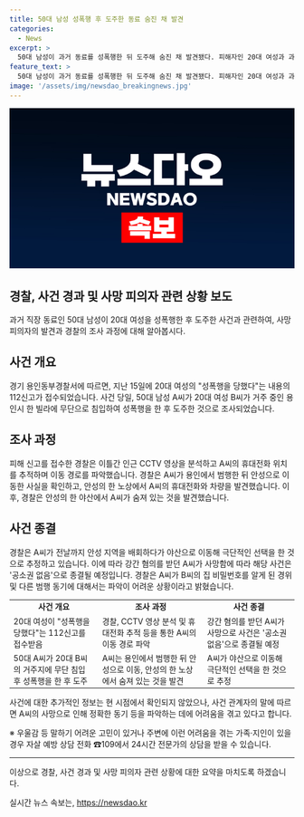 ```yaml
---
title: 50대 남성 성폭행 후 도주한 동료 숨진 채 발견
categories:
  - News
excerpt: >
  50대 남성이 과거 동료를 성폭행한 뒤 도주해 숨진 채 발견됐다. 피해자인 20대 여성과 과거 동료였으며, 피해 신고를 받은 경찰은 도주 경로를 추적하다 발견했다. 혐의를 받던 A씨가 사망으로 인해 사건이 종결되었으며, 동기 파악이 어려운 상황이라고 전했다. (150자)
feature_text: >
  50대 남성이 과거 동료를 성폭행한 뒤 도주해 숨진 채 발견됐다. 피해자인 20대 여성과 과거 동료였으며, 피해 신고를 받은 경찰은 도주 경로를 추적하다 발견했다. 혐의를 받던 A씨가 사망으로 인해 사건이 종결되었으며, 동기 파악이 어려운 상황이라고 전했다. (150자)
image: '/assets/img/newsdao_breakingnews.jpg'
---
```


<p><img src="/assets/img/newsdao_breakingnews.jpg" alt="cryptoinkorea 속보" /></p>

<h2 data-ke-size="size26">경찰, 사건 경과 및 사망 피의자 관련 상황 보도</h2>

<p data-ke-size="size16">과거 직장 동료인 50대 남성이 20대 여성을 성폭행한 후 도주한 사건과 관련하여, 사망 피의자의 발견과 경찰의 조사 과정에 대해 알아봅시다.</p>

<h2 data-ke-size="size23">사건 개요</h2>

<p data-ke-size="size16">경기 용인동부경찰서에 따르면, 지난 15일에 20대 여성의 "성폭행을 당했다"는 내용의 112신고가 접수되었습니다. 사건 당일, 50대 남성 A씨가 20대 여성 B씨가 거주 중인 용인시 한 빌라에 무단으로 침입하여 성폭행을 한 후 도주한 것으로 조사되었습니다.</p>

<h2 data-ke-size="size23">조사 과정</h2>

<p data-ke-size="size16">피해 신고를 접수한 경찰은 이틀간 인근 CCTV 영상을 분석하고 A씨의 휴대전화 위치를 추적하며 이동 경로를 파악했습니다. 경찰은 A씨가 용인에서 범행한 뒤 안성으로 이동한 사실을 확인하고, 안성의 한 노상에서 A씨의 휴대전화와 차량을 발견했습니다. 이후, 경찰은 안성의 한 야산에서 A씨가 숨져 있는 것을 발견했습니다.</p>

<h2 data-ke-size="size23">사건 종결</h2>

<p data-ke-size="size16">경찰은 A씨가 전날까지 안성 지역을 배회하다가 야산으로 이동해 극단적인 선택을 한 것으로 추정하고 있습니다. 이에 따라 강간 혐의를 받던 A씨가 사망함에 따라 해당 사건은 '공소권 없음'으로 종결될 예정입니다. 경찰은 A씨가 B씨의 집 비밀번호를 알게 된 경위 및 다른 범행 동기에 대해서는 파악이 어려운 상황이라고 밝혔습니다.</p>

<table>
    <tr>
        <td style="text-align: center; height: 17px;"><b>사건 개요</b></td>
        <td style="text-align: center; height: 17px;"><b>조사 과정</b></td>
        <td style="text-align: center; height: 17px;"><b>사건 종결</b></td>
    </tr>
    <tr>
        <td>20대 여성이 "성폭행을 당했다"는 112신고를 접수받음</td>
        <td>경찰, CCTV 영상 분석 및 휴대전화 추적 등을 통한 A씨의 이동 경로 파악</td>
        <td>강간 혐의를 받던 A씨가 사망으로 사건은 '공소권 없음'으로 종결될 예정</td>
    </tr>
    <tr>
        <td>50대 A씨가 20대 B씨의 거주지에 무단 침입 후 성폭행을 한 후 도주</td>
        <td>A씨는 용인에서 범행한 뒤 안성으로 이동, 안성의 한 노상에서 숨져 있는 것을 발견</td>
        <td>A씨가 야산으로 이동해 극단적인 선택을 한 것으로 추정</td>
    </tr>
</table>

<p data-ke-size="size16">사건에 대한 추가적인 정보는 현 시점에서 확인되지 않았으나, 사건 관계자의 말에 따르면 A씨의 사망으로 인해 정확한 동기 등을 파악하는 데에 어려움을 겪고 있다고 합니다.</p>

<p data-ke-size="size16">※ 우울감 등 말하기 어려운 고민이 있거나 주변에 이런 어려움을 겪는 가족·지인이 있을 경우 자살 예방 상담 전화 ☎109에서 24시간 전문가의 상담을 받을 수 있습니다.</p>

<hr>

<p data-ke-size="size16">이상으로 경찰, 사건 경과 및 사망 피의자 관련 상황에 대한 요약을 마치도록 하겠습니다.</p>
실시간 뉴스 속보는, <a href="https://newsdao.kr" rel="dofollow">https://newsdao.kr</a>


